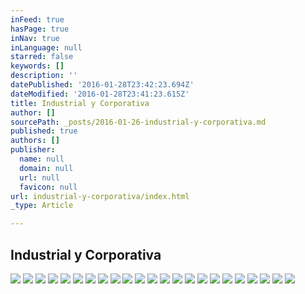 ```yaml
---
inFeed: true
hasPage: true
inNav: true
inLanguage: null
starred: false
keywords: []
description: ''
datePublished: '2016-01-28T23:42:23.694Z'
dateModified: '2016-01-28T23:41:23.615Z'
title: Industrial y Corporativa
author: []
sourcePath: _posts/2016-01-26-industrial-y-corporativa.md
published: true
authors: []
publisher:
  name: null
  domain: null
  url: null
  favicon: null
url: industrial-y-corporativa/index.html
_type: Article

---
```

## Industrial y Corporativa
![](https://s3-us-west-2.amazonaws.com/the-grid-img/p/96e0a852eabc778bbd8d2b4612c38e5a475d306c.jpg)
![](https://the-grid-user-content.s3-us-west-2.amazonaws.com/65470591-74ed-4d79-b545-dd8b4040622a.jpg)
![](https://the-grid-user-content.s3-us-west-2.amazonaws.com/961a242e-b0b9-470a-8d41-598c3030991b.jpg)
![](https://the-grid-user-content.s3-us-west-2.amazonaws.com/bcb44df4-d76a-4aff-a5bd-68faad383bf5.jpg)
![](https://the-grid-user-content.s3-us-west-2.amazonaws.com/9b83cc22-653d-41d1-ae4f-8a9e5778cd0e.jpg)
![](https://the-grid-user-content.s3-us-west-2.amazonaws.com/69295d9f-a612-4474-827a-326ab8456257.jpg)
![](https://the-grid-user-content.s3-us-west-2.amazonaws.com/28c16f1e-d52e-4c4e-8be4-d464992a6afb.jpg)
![](https://the-grid-user-content.s3-us-west-2.amazonaws.com/e2d6bb7a-7f88-4c93-bd07-95d7587bf2f3.jpg)
![](https://the-grid-user-content.s3-us-west-2.amazonaws.com/b9da74e5-6852-4698-91f1-caa65bf27f5d.jpg)
![](https://the-grid-user-content.s3-us-west-2.amazonaws.com/6ea681f3-416b-46af-b031-b2f67f42bfc2.jpg)
![](https://the-grid-user-content.s3-us-west-2.amazonaws.com/f2d68d74-49d2-49c7-9bd3-59a414eed2d3.jpg)
![](https://the-grid-user-content.s3-us-west-2.amazonaws.com/b0a82ddf-e969-4261-82f9-e40b7ba488c0.jpg)
![](https://the-grid-user-content.s3-us-west-2.amazonaws.com/dfb9e291-58b0-4dd9-a35a-510c57a9bcfd.jpg)
![](https://the-grid-user-content.s3-us-west-2.amazonaws.com/8a82c08a-0a99-42f9-ab62-4d532388528d.jpg)
![](https://the-grid-user-content.s3-us-west-2.amazonaws.com/587c70da-8161-4e85-9e17-99452fdc35cd.jpg)
![](https://the-grid-user-content.s3-us-west-2.amazonaws.com/96bab873-0ad1-41ac-b750-19676c1a3876.jpg)
![](https://the-grid-user-content.s3-us-west-2.amazonaws.com/bc404131-4b43-43c8-ad1f-5ffe9a4dd3f3.jpg)
![](https://the-grid-user-content.s3-us-west-2.amazonaws.com/037ea2da-029d-4b51-9f1d-8606ce7cecb9.jpg)
![](https://the-grid-user-content.s3-us-west-2.amazonaws.com/bde27f9a-d39d-47f2-acc9-cb536bc64342.jpg)
![](https://the-grid-user-content.s3-us-west-2.amazonaws.com/4f6858f0-bd84-4787-b658-26e2cdf03050.jpg)
![](https://the-grid-user-content.s3-us-west-2.amazonaws.com/bf23214f-bc6f-4089-aa12-8d1d82040b82.jpg)
![](https://the-grid-user-content.s3-us-west-2.amazonaws.com/6a796f6a-fa43-4727-80bc-8d87e1d8532a.jpg)
![](https://the-grid-user-content.s3-us-west-2.amazonaws.com/062e807b-3fd7-40d1-97cf-a06ac0c1f88c.jpg)